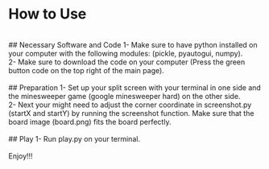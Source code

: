 # How to Use
<br>
## Necessary Software and Code
1- Make sure to have python installed on your computer with the following modules: (pickle, pyautogui, numpy). <br>
2- Make sure to download the code on your computer (Press the green button code on the top right of the main page). <br>
<br>
## Preparation 
1- Set up your split screen with your terminal in one side and the minesweeper game (google minesweeper hard) on the other side. <br>
2- Next your might need to adjust the corner coordinate in screenshot.py (startX and startY) by running the screenshot function. Make sure that the board image (board.png) fits the board perfectly. <br>
<br>
## Play
1- Run play.py on your terminal. <br>
<br>
Enjoy!!!
